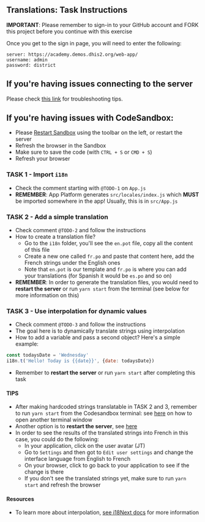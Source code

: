 ## Translations: Task Instructions 

**IMPORTANT**: Please remember to sign-in to your GitHub account and FORK this project before you continue with this exercise  

Once you get to the sign in page, you will need to enter the following:

```
server: https://academy.demos.dhis2.org/web-app/
username: admin
password: district
```
## If you're having issues connecting to the server

Please check [this link](https://github.com/dhis2/academy-web-app-dev-2021/blob/main/resources/DEBUG.md#if-youre-using-chrome) for troubleshooting tips. 

## If you're having issues with CodeSandbox: 

- Please [Restart Sandbox](https://github.com/dhis2/academy-web-app-dev-2021/blob/main/resources/CODESANDBOX.md) using the toolbar on the left, or restart the server 
- Refresh the browser in the Sandbox
- Make sure to save the code (with `CTRL + S` or `CMD + S`)
- Refresh your browser 

### TASK 1 - Import `i18n`

- Check the comment starting with `@TODO-1` on `App.js`
- **REMEMBER**: App Platform generates `src/locales/index.js` which **MUST** be imported somewhere in the app!  Usually, this is in `src/App.js` 

### TASK 2 - Add a simple translation  

- Check comment `@TODO-2` and follow the instructions 
- How to create a translation file?  
    - Go to the `i18n` folder, you'll see the `en.pot` file, copy all the content of this file 
    - Create a new one called `fr.po` and paste that content here, add the French strings under the English ones
    - Note that `en.pot` is our template and `fr.po` is where you can add your translations (for Spanish it would be `es.po` and so on)
- **REMEMBER**: In order to generate the translation files, you would need to **restart the server** or run `yarn start` from the terminal (see below for more information on this)

### TASK 3 - Use interpolation for dynamic values

- Check comment `@TODO-3` and follow the instructions
- The goal here is to dynamically translate strings using interpolation 
- How to add a variable and pass a second object? Here's a simple example:

```js
const todaysDate = 'Wednesday'
i18n.t('Hello! Today is {{date}}', {date: todaysDate})
```

- Remember to **restart the server** or run `yarn start` after completing this task 

#### TIPS 

- After making hardcoded strings translatable in TASK 2 and 3, remember to run `yarn start` from the Codesandbox terminal: see [here](https://github.com/dhis2/academy-web-app-dev-2021/blob/main/resources/CODESANDBOX.md#open-a-terminal-window-to-issue-commands) on how to open another terminal window
- Another option is to **restart the server**, see [here](https://github.com/dhis2/academy-web-app-dev-2021/blob/main/resources/CODESANDBOX.md#restarting-the-server) 
- In order to see the results of the translated strings into French in this case, you could do the following: 
    - In your application, click on the user avatar (JT)
    - Go to `Settings` and then got to `Edit user settings` and change the interface language from English to French 
    - On your browser, click to go back to your application to see if the change is there 
    - If you don't see the translated strings yet, make sure to run `yarn start` and refresh the browser 

#### Resources 

-   To learn more about interpolation, [see i18Next docs](https://www.i18next.com/translation-function/interpolation) for more information
